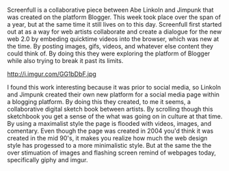 Screenfull is a collaborative piece between Abe Linkoln and Jimpunk that was created on the platform Blogger. This week took place over the span of a year, but at the same time it still lives on to this day. Screenfull first started out at as a way for web artists collaborate and create a dialogue for the new web 2.0 by embeding quicktime videos into the browser, which was new at the time. By posting images, gifs, videos, and whatever else content they could think of. By doing this they were exploring the platform of Blogger while also trying to break it past its limits. 

http://i.imgur.com/GG1bDbF.jpg

I found this work interesting because it was prior to social media, so Linkoln and Jimpunk created their own new platform for a social media page within a blogging platform. By doing this they created, to me it seems, a collaborative digital sketch book between artists. By scrolling though this sketchbook you get a sense of the what was going on in culture at that time. By using a maximalist style the page is flooded with videos, images, and comentary. Even though the page was created in 2004 you'd think it was created in the mid 90's, it makes you realize how much the web design style has progessed to a more minimalistic style. But at the same the the over stimuation of images and flashing screen remind of webpages today, specifically giphy and imgur. 

